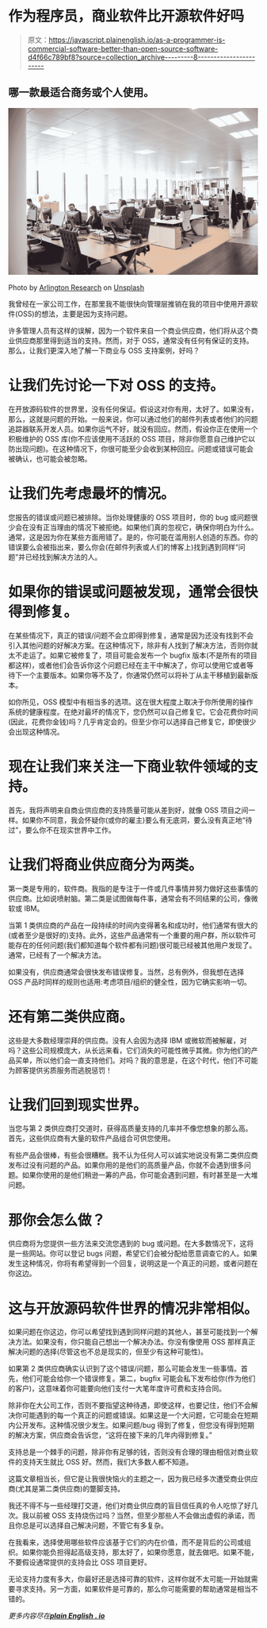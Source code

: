 # 作为程序员，商业软件比开源软件好吗

> 原文：<https://javascript.plainenglish.io/as-a-programmer-is-commercial-software-better-than-open-source-software-d4f66c789bf8?source=collection_archive---------8----------------------->

## 哪一款最适合商务或个人使用。

![](img/6cc875fede31df893bfa6422dd7f075a.png)

Photo by [Arlington Research](https://unsplash.com/@arlington_research?utm_source=medium&utm_medium=referral) on [Unsplash](https://unsplash.com?utm_source=medium&utm_medium=referral)

我曾经在一家公司工作，在那里我不能很快向管理层推销在我的项目中使用开源软件(OSS)的想法，主要是因为支持问题。

许多管理人员有这样的误解，因为一个软件来自一个商业供应商，他们将从这个商业供应商那里得到适当的支持。然而，对于 OSS，通常没有任何有保证的支持。那么，让我们更深入地了解一下商业与 OSS 支持案例，好吗？

# 让我们先讨论一下对 OSS 的支持。

在开放源码软件的世界里，没有任何保证。假设这对你有用，太好了。如果没有，那么，这就是问题的开始。一般来说，你可以通过他们的邮件列表或者他们的问题追踪器联系开发人员。如果你运气不好，就没有回应。然而，假设你正在使用一个积极维护的 OSS 库(你不应该使用不活跃的 OSS 项目，除非你愿意自己维护它以防出现问题)。在这种情况下，你很可能至少会收到某种回应。问题或错误可能会被确认，也可能会被忽略。

# **让我们先考虑最坏的情况。**

您报告的错误或问题已被排除。当你处理健康的 OSS 项目时，你的 bug 或问题很少会在没有正当理由的情况下被拒绝。如果他们真的忽视它，确保你明白为什么。通常，这是因为你在某些方面用错了。是的，你可能在滥用别人创造的东西。你的错误要么会被指出来，要么你会(在邮件列表或人们的博客上)找到遇到同样“问题”并已经找到解决方法的人。

# **如果你的错误或问题被发现，通常会很快得到修复。**

在某些情况下，真正的错误/问题不会立即得到修复，通常是因为还没有找到不会引入其他问题的好解决方案。在这种情况下，除非有人找到了解决方法，否则你就太不走运了。如果它被修复了，项目可能会发布一个 bugfix 版本(不是所有的项目都这样)，或者他们会告诉你这个问题已经在主干中解决了，你可以使用它或者等待下一个主要版本。如果你等不及了，你通常仍然可以将补丁从主干移植到最新版本。

如你所见，OSS 模型中有相当多的选项。这在很大程度上取决于你所使用的操作系统的健康程度。在绝对最坏的情况下，您仍然可以自己修复它。它会花费你时间(因此，花费你金钱)吗？几乎肯定会的。但至少你可以选择自己修复它，即使很少会出现这种情况。

# **现在让我们来关注一下商业软件领域的支持。**

首先，我将声明来自商业供应商的支持质量可能从差到好，就像 OSS 项目之间一样。如果你不同意，我会怀疑你(或你的雇主)要么有无底洞，要么没有真正地“待过”，要么你不在现实世界中工作。

# 让我们将商业供应商分为两类。

第一类是专用的，软件商。我指的是专注于一件或几件事情并努力做好这些事情的供应商。比如说喷射脑。第二类是试图做每件事，通常会有不同结果的公司，像微软或 IBM。

当第 1 类供应商的产品在一段持续的时间内变得著名和成功时，他们通常有很大的(或者至少是很好的)支持。此外，这些产品通常有一个重要的用户群，所以软件可能存在的任何问题(我们都知道每个软件都有问题)很可能已经被其他用户发现了。通常，已经有了一个解决方法。

如果没有，供应商通常会很快发布错误修复。当然，总有例外，但我想在选择 OSS 产品时同样的规则也适用:考虑项目/组织的健全性，因为它确实影响一切。

# **还有第二类供应商。**

这些是大多数经理崇拜的供应商。没有人会因为选择 IBM 或微软而被解雇，对吗？这些公司规模庞大，从长远来看，它们消失的可能性微乎其微。你为他们的产品买单，所以他们会一直支持他们。对吗？我的意思是，在这个时代，他们不可能为顾客提供劣质服务而逃脱惩罚！

# **让我们回到现实世界。**

当您与第 2 类供应商打交道时，获得高质量支持的几率并不像您想象的那么高。首先，这些供应商有大量的软件产品组合可供您使用。

有些产品会很棒，有些会很糟糕。我不认为任何人可以诚实地说没有第二类供应商发布过没有问题的产品。如果你用的是他们的高质量产品，你就不会遇到很多问题。如果你使用的是他们稍逊一筹的产品，你可能会遇到问题，有时甚至是一大堆问题。

# 那你会怎么做？

供应商将为您提供一些方法来交流您遇到的 bug 或问题。在大多数情况下，这将是一些网站。你可以登记 bugs 问题，希望它们会被分配给愿意调查它的人。如果发生这种情况，你将有希望得到一个回复，说明这是一个真正的问题，或者问题在你这边。

# 这与开放源码软件世界的情况非常相似。

如果问题在你这边，你可以希望找到遇到同样问题的其他人，甚至可能找到一个解决方法。如果没有，你只能自己想出一个解决办法。你没有像使用 OSS 那样真正解决问题的选择(尽管这也不总是现实的，但至少有这种可能性)。

如果第 2 类供应商确实认识到了这个错误/问题，那么可能会发生一些事情。首先，他们可能会给你一个错误修复。第二，bugfix 可能会私下发布给你(作为他们的客户)，这意味着你可能要向他们支付一大笔年度许可费和支持合同。

除非你在大公司工作，否则不要指望这种待遇，即使这样，也要记住，他们不会解决你可能遇到的每一个真正的问题或错误。如果这是一个大问题，它可能会在短期内公开发布。这种情况很少发生。如果问题/bug 得到了修复，但您没有得到短期的解决方案，供应商会告诉您，“这将在接下来的几年内得到修复。”

支持总是一个棘手的问题，除非你有足够的钱，否则没有合理的理由相信对商业软件的支持天生就比 OSS 好。然而，我们大多数人都不知道。

这篇文章相当长，但它是让我很快恼火的主题之一，因为我已经多次遭受商业供应商(尤其是第二类供应商)的蹩脚支持。

我还不得不与一些经理打交道，他们对商业供应商的盲目信任真的令人吃惊了好几次。我以前被 OSS 支持烧伤过吗？当然，但至少那些人不会做出虚假的承诺，而且你总是可以选择自己解决问题，不管它有多复杂。

在我看来，选择使用哪些软件应该基于它们的内在价值，而不是背后的公司或组织。如果你能负担得起高级支持，那太好了，如果你愿意，就去做吧。如果不能，不要假设通常提供的支持会比 OSS 项目更好。

无论支持力度有多大，你最好还是选择可靠的软件，这样你就不太可能一开始就需要寻求支持。另一方面，如果软件是可靠的，那么你可能需要的帮助通常是相当不错的。

*更多内容尽在*[***plain English . io***](http://plainenglish.io)